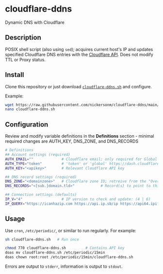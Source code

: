 # cloudflare-ddns
Dynamic DNS with Cloudflare


## Description

POSIX shell script (also using `sed`); acquires current host's IP and updates specified Cloudflare DNS entries with the [Cloudflare API](https://api.cloudflare.com/#dns-records-for-a-zone-list-dns-records). Does not modify TTL or Proxy status.


## Install

Clone this repository or just download [`cloudflare-ddns.sh`](https://github.com/nickersonm/cloudflare-ddns/raw/main/cloudflare-ddns.sh) and configure.

Example:

```bash
wget https://raw.githubusercontent.com/nickersonm/cloudflare-ddns/main/cloudflare-ddns.sh
nano cloudflare-ddns.sh
```


## Configuration

Review and modify variable definitions in the **Definitions** section - minimal required changes are AUTH_KEY, DNS_ZONE, and DNS_RECORDS

```bash
# Definitions
## Account settings (required)
AUTH_EMAIL=""             # Cloudflare email; only required for Global API key usage
AUTH_TYPE="token"         # 'token' or 'global' https://dash.cloudflare.com/profile/api-tokens
AUTH_KEY="<apikey>"       # Relevant Cloudflare API key

## DNS record settings (required)
DNS_ZONE="<domainzone>"   # Cloudflare zone ID; retreive from the "Overview" tab of the domain dashboard
DNS_RECORDS="<[sub.]domain.tld>"            # Record(s) to point to this IP, in the form of `[sub.]domain.tld`

## Connection settings (defaults)
IP_V="4"                  # IP version to check and update: (4 | 6)
IP_QUERY="https://icanhazip.com https://api.ip.sb/ip https://api64.ipify.org https://ip.seeip.org/ https://api.my-ip.io/ip"
```


## Usage

Use `cron`, `/etc/periodic/`, or similar to run regularly. For example:

```bash
sh cloudflare-ddns.sh   # Run once

chmod 770 cloudflare-ddns.sh         # Contains API key
doas mv cloudflare-ddns.sh /etc/periodic/15min
doas chown root:root /etc/periodic/15min/cloudflare-ddns.sh
```

Errors are output to `stderr`, information is output to `stdout`.

